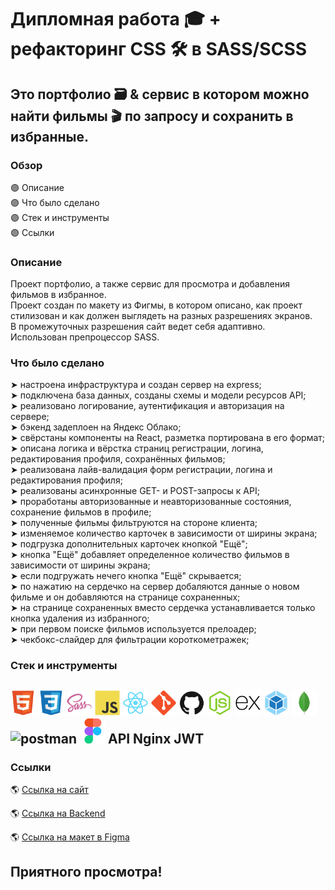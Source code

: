 # Дипломная работа 🎓 + рефакторинг CSS 🛠️ в SASS/SCSS   
## Это портфолио 🗃️ & сервис в котором можно найти фильмы 🎬 по запросу и сохранить в избранные.  

### Обзор  
🟣 Описание  
🟣 Что было сделано  
🟣 Стек и инструменты  
🟣 Ссылки  

### Описание  
Проект портфолио, а также сервис для просмотра и добавления фильмов в избранное.  
Проект создан по макету из Фигмы, в котором описано, как проект стилизован и как должен выглядеть на разных разрешениях экранов.  
В промежуточных разрешения сайт ведет себя адаптивно.  
Использован препроцессор SASS.  

### Что было сделано  
➤ настроена инфраструктура и создан сервер на express;  
➤ подключена база данных, созданы схемы и модели ресурсов API;  
➤ реализовано логирование, аутентификация и авторизация на сервере;  
➤ бэкенд задеплоен на Яндекс Облако;  
➤ свёрстаны компоненты на React, разметка портирована в его формат;  
➤ описана логика и вёрстка страниц регистрации, логина, редактирования профиля, сохранённых фильмов;  
➤ реализована лайв-валидация форм регистрации, логина и редактирования профиля;  
➤ реализованы асинхронные GET- и POST-запросы к API;  
➤ проработаны авторизованные и неавторизованные состояния, сохранение фильмов в профиле;  
➤ полученные фильмы фильтруются на стороне клиента;  
➤ изменяемое количество карточек в зависимости от ширины экрана;  
➤ подгрузка дополнительных карточек кнопкой "Ещё";  
➤ кнопка "Ещё" добавляет определенное количество фильмов в зависимости от ширины экрана;  
➤ если подгружать нечего кнопка "Ещё" скрывается;  
➤ по нажатию на сердечко на сервер добаляются данные о новом фильме и он добавляются на странице сохраненных;  
➤ на странице сохраненных вместо сердечка устанавливается только кнопка удаления из избранного;  
➤ при первом поиске фильмов используется прелоадер;  
➤ чекбокс-слайдер для фильтрации короткометражек;  

### Стек и инструменты  

## <img src="https://github.com/devicons/devicon/blob/master/icons/html5/html5-original.svg" title="html5" alt="html5" width="40" height="40"/> <img src="https://github.com/devicons/devicon/blob/master/icons/css3/css3-original.svg" title="css3" alt="css" width="40" height="40"/> <img src="https://github.com/devicons/devicon/blob/master/icons/sass/sass-original.svg" title="sass/scss" alt="sass/scss" width="40" height="40"/> <img src="https://github.com/devicons/devicon/blob/master/icons/javascript/javascript-original.svg" title="javascript" alt="javascript" width="40" height="40"/> <img src="https://github.com/devicons/devicon/blob/master/icons/react/react-original.svg" title="react" alt="react" width="40" height="40"/> <img src="https://github.com/devicons/devicon/blob/master/icons/git/git-original.svg" title="git" alt="git" width="40" height="40"/> <img src="https://github.com/devicons/devicon/blob/master/icons/github/github-original.svg" title="github" alt="github" width="40" height="40"/> <img src="https://github.com/devicons/devicon/blob/master/icons/nodejs/nodejs-original.svg" title="nodejs" alt="nodejs" width="40" height="40"/> <img src="https://github.com/devicons/devicon/blob/master/icons/express/express-original.svg" title="express" alt="express" width="40" height="40"/> <img src="https://github.com/devicons/devicon/blob/master/icons/webpack/webpack-original.svg" title="webpack" alt="webpack" width="40" height="40"/> <img src="https://github.com/devicons/devicon/blob/master/icons/mongodb/mongodb-original.svg" title="mongodb" alt="mongodb" width="40" height="40"/> <img src="https://cdn.icon-icons.com/icons2/3053/PNG/512/postman_macos_bigsur_icon_189815.png" title="postman" alt="postman" width="40" height="40"/> <img src="https://github.com/devicons/devicon/blob/master/icons/figma/figma-original.svg" title="figma" alt="figma" width="40" height="40"/> API Nginx JWT  

### Ссылки  
🌎 [Ссылка на сайт](https://diploma.mokhov.nomoredomains.rocks)  

🌎 [Ссылка на Backend](https://github.com/Alexandr-Mokhov/movies-explorer-api)  

🌎 [Ссылка на макет в Figma](https://disk.yandex.ru/d/BFSuppEDJl4NqA)  

## Приятного просмотра!  
